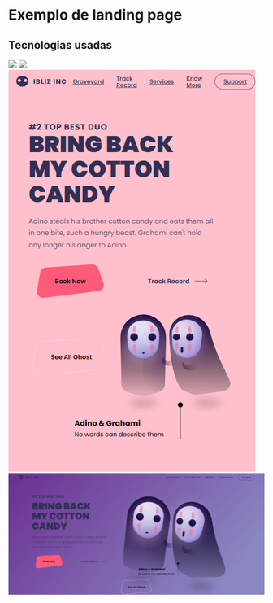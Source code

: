 
<h1> Exemplo de landing page </h1>

 <h2> Tecnologias usadas</h2>
 <img src=	"https://img.shields.io/badge/HTML5-E34F26?style=for-the-badge&logo=html5&logoColor=white">
 <img src= "https://img.shields.io/badge/CSS3-1572B6?style=for-the-badge&logo=css3&logoColor=white">
 
 <img src= "https://github.com/GraziPresotto/Halloween-Ghost/blob/master/assets/Halloween%20Ghost%20mobile.png">
 <img src="https://github.com/GraziPresotto/Halloween-Ghost/blob/master/assets/Halloween%20Ghost%20desktop.png">
